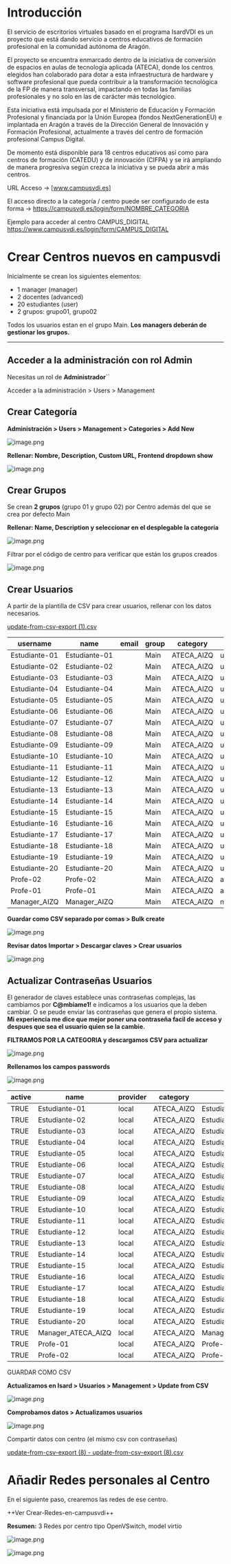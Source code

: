 # Introducción

El servicio de escritorios virtuales basado en el programa IsardVDI es un proyecto que está dando servicio a centros educativos de formación profesional en la comunidad autónoma de Aragón.

El proyecto se encuentra enmarcado dentro de la iniciativa de conversión de espacios en aulas de tecnología aplicada (ATECA), donde los centros elegidos han colaborado para dotar a esta infraestructura de hardware y software profesional que pueda contribuir a la transformación tecnológica de la FP de manera transversal, impactando en todas las familias profesionales y no solo en las de carácter más tecnológico.

Esta iniciativa está impulsada por el Ministerio de Educación y Formación Profesional y financiada por la Unión Europea (fondos NextGenerationEU) e implantada en Aragón a través de la Dirección General de Innovación y Formación Profesional, actualmente a través del centro de formación profesional Campus Digital.

De momento está disponible para 18 centros educativos así como para centros de formación (CATEDU) y de innovación (CIFPA) y se irá ampliando de manera progresiva según crezca la iniciativa y se pueda abrir a más centros.

URL Acceso → [www.campusvdi.es]

El acceso directo a la categoría / centro puede ser configurado de esta forma -> https://campusvdi.es/login/form/NOMBRE_CATEGORIA

Ejemplo para acceder al centro CAMPUS_DIGITAL https://www.campusvdi.es/login/form/CAMPUS_DIGITAL

# Crear Centros nuevos en campusvdi

Inicialmente se crean los siguientes elementos:

* 1 manager (manager)
* 2 docentes (advanced)
* 20 estudiantes (user)
* 2 grupos: grupo01, grupo02

Todos los usuarios estan en el grupo Main. **Los managers deberán de gestionar los grupos.**

---

## Acceder a la administración con rol Admin

Necesitas un rol de **Administrador**``

Acceder a la administración > Users > Management

## Crear Categoría

**Administración > Users > Management > Categories > Add New**

![image.png](image.png)

**Rellenar: Nombre, Description, Custom URL, Frontend dropdown show**

![image.png](image%201.png)

## Crear Grupos

Se crean **2 grupos** (grupo 01 y grupo 02) por Centro además del que se crea por defecto Main

**Rellenar: Name, Description y seleccionar en el desplegable la categoría**

![image.png](image%202.png)

Filtrar por el código de centro para verificar que están los grupos creados

![image.png](image%203.png)

## Crear Usuarios

A partir de la plantilla de  CSV para crear usuarios, rellenar con los datos necesarios.

[update-from-csv-export (1).csv](update-from-csv-export_(1).csv)


| username      | name          | email | group | category   | role     |
| --------------- | --------------- | ------- | ------- | ------------ | ---------- |
| Estudiante-01 | Estudiante-01 |       | Main  | ATECA_AIZQ | user     |
| Estudiante-02 | Estudiante-02 |       | Main  | ATECA_AIZQ | user     |
| Estudiante-03 | Estudiante-03 |       | Main  | ATECA_AIZQ | user     |
| Estudiante-04 | Estudiante-04 |       | Main  | ATECA_AIZQ | user     |
| Estudiante-05 | Estudiante-05 |       | Main  | ATECA_AIZQ | user     |
| Estudiante-06 | Estudiante-06 |       | Main  | ATECA_AIZQ | user     |
| Estudiante-07 | Estudiante-07 |       | Main  | ATECA_AIZQ | user     |
| Estudiante-08 | Estudiante-08 |       | Main  | ATECA_AIZQ | user     |
| Estudiante-09 | Estudiante-09 |       | Main  | ATECA_AIZQ | user     |
| Estudiante-10 | Estudiante-10 |       | Main  | ATECA_AIZQ | user     |
| Estudiante-11 | Estudiante-11 |       | Main  | ATECA_AIZQ | user     |
| Estudiante-12 | Estudiante-12 |       | Main  | ATECA_AIZQ | user     |
| Estudiante-13 | Estudiante-13 |       | Main  | ATECA_AIZQ | user     |
| Estudiante-14 | Estudiante-14 |       | Main  | ATECA_AIZQ | user     |
| Estudiante-15 | Estudiante-15 |       | Main  | ATECA_AIZQ | user     |
| Estudiante-16 | Estudiante-16 |       | Main  | ATECA_AIZQ | user     |
| Estudiante-17 | Estudiante-17 |       | Main  | ATECA_AIZQ | user     |
| Estudiante-18 | Estudiante-18 |       | Main  | ATECA_AIZQ | user     |
| Estudiante-19 | Estudiante-19 |       | Main  | ATECA_AIZQ | user     |
| Estudiante-20 | Estudiante-20 |       | Main  | ATECA_AIZQ | user     |
| Profe-02      | Profe-02      |       | Main  | ATECA_AIZQ | advanced |
| Profe-01      | Profe-01      |       | Main  | ATECA_AIZQ | advanced |
| Manager_AIZQ  | Manager_AIZQ  |       | Main  | ATECA_AIZQ | manager  |

**Guardar como CSV separado por comas  >  Bulk create**

![image.png](image%204.png)

**Revisar datos Importar > Descargar claves > Crear usuarios**

![image.png](image%205.png)

## Actualizar Contraseñas Usuarios

El generador de claves establece unas contraseñas complejas, las cambiamos por **C@mbiame1!** e indicamos a los usuarios que la deben cambiar. O se peude enviar las contraseñas que genera el propio sistema. **Mi experiencia me dice que mejor poner una contraseña facil de acceso y despues que sea el usuario quien se la cambie.**

**FILTRAMOS POR LA CATEGORIA y descargamos CSV para actualizar**

![image.png](image%206.png)

**Rellenamos los campos passwords**

![image.png](image%207.png)


| active | name               | provider | category   | uid                | username           | group | secondary_groups | password   |
| -------- | -------------------- | ---------- | ------------ | -------------------- | -------------------- | ------- | ------------------ | ------------ |
| TRUE   | Estudiante-01      | local    | ATECA_AIZQ | Estudiante-01      | Estudiante-01      | Main  |                  | C@mbiame1! |
| TRUE   | Estudiante-02      | local    | ATECA_AIZQ | Estudiante-02      | Estudiante-02      | Main  |                  | C@mbiame1! |
| TRUE   | Estudiante-03      | local    | ATECA_AIZQ | Estudiante-03      | Estudiante-03      | Main  |                  | C@mbiame1! |
| TRUE   | Estudiante-04      | local    | ATECA_AIZQ | Estudiante-04      | Estudiante-04      | Main  |                  | C@mbiame1! |
| TRUE   | Estudiante-05      | local    | ATECA_AIZQ | Estudiante-05      | Estudiante-05      | Main  |                  | C@mbiame1! |
| TRUE   | Estudiante-06      | local    | ATECA_AIZQ | Estudiante-06      | Estudiante-06      | Main  |                  | C@mbiame1! |
| TRUE   | Estudiante-07      | local    | ATECA_AIZQ | Estudiante-07      | Estudiante-07      | Main  |                  | C@mbiame1! |
| TRUE   | Estudiante-08      | local    | ATECA_AIZQ | Estudiante-08      | Estudiante-08      | Main  |                  | C@mbiame1! |
| TRUE   | Estudiante-09      | local    | ATECA_AIZQ | Estudiante-09      | Estudiante-09      | Main  |                  | C@mbiame1! |
| TRUE   | Estudiante-10      | local    | ATECA_AIZQ | Estudiante-10      | Estudiante-10      | Main  |                  | C@mbiame1! |
| TRUE   | Estudiante-11      | local    | ATECA_AIZQ | Estudiante-11      | Estudiante-11      | Main  |                  | C@mbiame1! |
| TRUE   | Estudiante-12      | local    | ATECA_AIZQ | Estudiante-12      | Estudiante-12      | Main  |                  | C@mbiame1! |
| TRUE   | Estudiante-13      | local    | ATECA_AIZQ | Estudiante-13      | Estudiante-13      | Main  |                  | C@mbiame1! |
| TRUE   | Estudiante-14      | local    | ATECA_AIZQ | Estudiante-14      | Estudiante-14      | Main  |                  | C@mbiame1! |
| TRUE   | Estudiante-15      | local    | ATECA_AIZQ | Estudiante-15      | Estudiante-15      | Main  |                  | C@mbiame1! |
| TRUE   | Estudiante-16      | local    | ATECA_AIZQ | Estudiante-16      | Estudiante-16      | Main  |                  | C@mbiame1! |
| TRUE   | Estudiante-17      | local    | ATECA_AIZQ | Estudiante-17      | Estudiante-17      | Main  |                  | C@mbiame1! |
| TRUE   | Estudiante-18      | local    | ATECA_AIZQ | Estudiante-18      | Estudiante-18      | Main  |                  | C@mbiame1! |
| TRUE   | Estudiante-19      | local    | ATECA_AIZQ | Estudiante-19      | Estudiante-19      | Main  |                  | C@mbiame1! |
| TRUE   | Estudiante-20      | local    | ATECA_AIZQ | Estudiante-20      | Estudiante-20      | Main  |                  | C@mbiame1! |
| TRUE   | Manager_ATECA_AIZQ | local    | ATECA_AIZQ | Manager_ATECA_AIZQ | Manager_ATECA_AIZQ | Main  |                  | C@mbiame1! |
| TRUE   | Profe-01           | local    | ATECA_AIZQ | Profe-01           | Profe-01           | Main  |                  | C@mbiame1! |
| TRUE   | Profe-02           | local    | ATECA_AIZQ | Profe-02           | Profe-02           | Main  |                  | C@mbiame1! |

GUARDAR COMO CSV

**Actualizamos en Isard > Usuarios > Management > Update from CSV**

![image.png](image%208.png)

**Comprobamos datos > Actualizamos usuarios**

![image.png](image%209.png)

Compartir datos con centro (el mismo csv con contraseñas)

[update-from-csv-export (8) - update-from-csv-export (8).csv](update-from-csv-export_(8)_-_update-from-csv-export_(8).csv)

# Añadir Redes personales al Centro

En el siguiente paso, crearemos las redes de ese centro.

++Ver Crear-Redes-en-campusvdi++

**Resumen:** 3 Redes por centro tipo OpenVSwitch, model virtio

![image.png](image%2010.png)

![image.png](image%2011.png)
